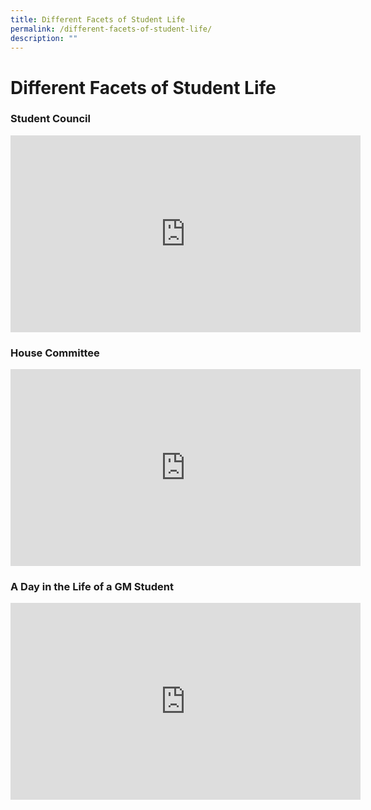 ```yaml
---
title: Different Facets of Student Life
permalink: /different-facets-of-student-life/
description: ""
---
```


# **Different Facets of Student Life**

### Student Council

<iframe width="560" height="315" src="https://www.youtube.com/embed/hUPWeluAbs0" title="YouTube video player" frameborder="0" allow="accelerometer; autoplay; clipboard-write; encrypted-media; gyroscope; picture-in-picture" allowfullscreen></iframe>



### House Committee

<iframe width="560" height="315" src="https://www.youtube.com/embed/2vjFI2_UQ6Y" title="YouTube video player" frameborder="0" allow="accelerometer; autoplay; clipboard-write; encrypted-media; gyroscope; picture-in-picture" allowfullscreen></iframe>


### A Day in the Life of a GM Student

<iframe width="560" height="315" src="https://www.youtube.com/embed/ZrjZlLUUdPk" title="YouTube video player" frameborder="0" allow="accelerometer; autoplay; clipboard-write; encrypted-media; gyroscope; picture-in-picture" allowfullscreen></iframe>

